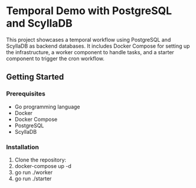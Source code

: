 # Temporal Demo with PostgreSQL and ScyllaDB

This project showcases a temporal workflow using PostgreSQL and ScyllaDB as backend databases. It includes Docker Compose for setting up the infrastructure, a worker component to handle tasks, and a starter component to trigger the cron workflow.

## Getting Started

### Prerequisites
- Go programming language
- Docker
- Docker Compose
- PostgreSQL
- ScyllaDB

### Installation

1. Clone the repository:
2. docker-compose up -d
3. go run ./worker 
4. go run ./starter

